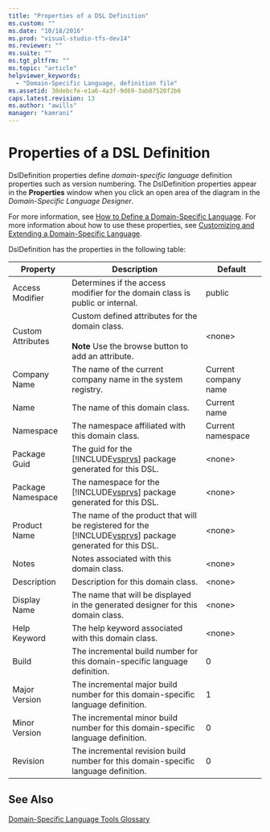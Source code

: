 ```yaml
---
title: "Properties of a DSL Definition"
ms.custom: ""
ms.date: "10/18/2016"
ms.prod: "visual-studio-tfs-dev14"
ms.reviewer: ""
ms.suite: ""
ms.tgt_pltfrm: ""
ms.topic: "article"
helpviewer_keywords: 
  - "Domain-Specific Language, definition file"
ms.assetid: 38debcfe-e1a6-4a3f-9d69-3ab07520f2b6
caps.latest.revision: 13
ms.author: "awills"
manager: "kamrani"
---
```

# Properties of a DSL Definition
DslDefinition properties define *domain-specific language* definition properties such as version numbering. The DslDefinition properties appear in the **Properties** window when you click an open area of the diagram in the *Domain-Specific Language Designer*.  
  
 For more information, see [How to Define a Domain-Specific Language](../modeling/how-to-define-a-domain-specific-language.md). For more information about how to use these properties, see [Customizing and Extending a Domain-Specific Language](../modeling/customizing-and-extending-a-domain-specific-language.md).  
  
 DslDefinition has the properties in the following table:  
  
|Property|Description|Default|  
|--------------|-----------------|-------------|  
|Access Modifier|Determines if the access modifier for the domain class is public or internal.|public|  
|Custom Attributes|Custom defined attributes for the domain class.<br /><br /> **Note** Use the browse button to add an attribute.|\<none>|  
|Company Name|The name of the current company name in the system registry.|Current company name|  
|Name|The name of this domain class.|Current name|  
|Namespace|The namespace affiliated with this domain class.|Current namespace|  
|Package Guid|The guid for the [!INCLUDE[vsprvs](../codequality/includes/vsprvs_md.md)] package generated for this DSL.|\<none>|  
|Package Namespace|The namespace for the [!INCLUDE[vsprvs](../codequality/includes/vsprvs_md.md)] package generated for this DSL.|\<none>|  
|Product Name|The name of the product that will be registered for the [!INCLUDE[vsprvs](../codequality/includes/vsprvs_md.md)] package generated for this DSL.|\<none>|  
|Notes|Notes associated with this domain class.|\<none>|  
|Description|Description for this domain class.|\<none>|  
|Display Name|The name that will be displayed in the generated designer for this domain class.|\<none>|  
|Help Keyword|The help keyword associated with this domain class.|\<none>|  
|Build|The incremental build number for this domain-specific language definition.|0|  
|Major Version|The incremental major build number for this domain-specific language definition.|1|  
|Minor Version|The incremental minor build number for this domain-specific language definition.|0|  
|Revision|The incremental revision build number for this domain-specific language definition.|0|  
  
## See Also  
 [Domain-Specific Language Tools Glossary](http://msdn.microsoft.com/en-us/ca5e84cb-a315-465c-be24-76aa3df276aa)